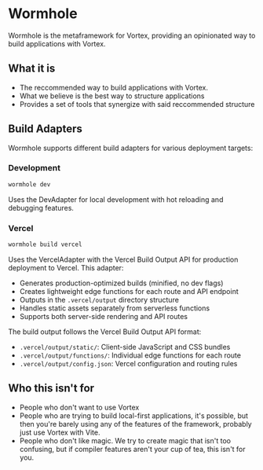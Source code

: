 # Wormhole

Wormhole is the metaframework for Vortex, providing an opinionated way to build applications with Vortex.

## What it is

- The reccommended way to build applications with Vortex.
- What we believe is the best way to structure applications
- Provides a set of tools that synergize with said reccommended structure

## Build Adapters

Wormhole supports different build adapters for various deployment targets:

### Development
```bash
wormhole dev
```
Uses the DevAdapter for local development with hot reloading and debugging features.

### Vercel
```bash
wormhole build vercel
```
Uses the VercelAdapter with the Vercel Build Output API for production deployment to Vercel. This adapter:
- Generates production-optimized builds (minified, no dev flags)
- Creates lightweight edge functions for each route and API endpoint
- Outputs in the `.vercel/output` directory structure
- Handles static assets separately from serverless functions
- Supports both server-side rendering and API routes

The build output follows the Vercel Build Output API format:
- `.vercel/output/static/`: Client-side JavaScript and CSS bundles
- `.vercel/output/functions/`: Individual edge functions for each route
- `.vercel/output/config.json`: Vercel configuration and routing rules

## Who this isn't for

- People who don't want to use Vortex
- People who are trying to build local-first applications, it's possible, but then you're barely using any of the features of the framework, probably just use Vortex with Vite.
- People who don't like magic. We try to create magic that isn't too confusing, but if compiler features aren't your cup of tea, this isn't for you.
